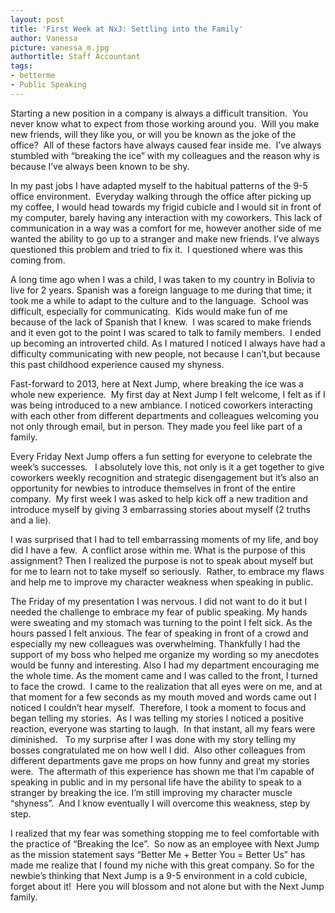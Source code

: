 ```yaml
---
layout: post
title: 'First Week at NxJ: Settling into the Family'
author: Vanessa
picture: vanessa_m.jpg
authortitle: Staff Accountant
tags:
- betterme
- Public Speaking
---
```


Starting a new position in a company is always a difficult transition.  You never know what to expect from those working around you.  Will you make new friends, will they like you, or will you be known as the joke of the office?  All of these factors have always caused fear inside me.  I’ve always stumbled with “breaking the ice” with my colleagues and the reason why is because I’ve always been known to be shy.

In my past jobs I have adapted myself to the habitual patterns of the 9-5 office environment.  Everyday walking through the office after picking up my coffee, I would head towards my frigid cubicle and I would sit in front of my computer, barely having any interaction with my coworkers. This lack of communication in a way was a comfort for me, however another side of me wanted the ability to go up to a stranger and make new friends. I’ve always questioned this problem and tried to fix it.  I questioned where was this coming from.

A long time ago when I was a child, I was taken to my country in Bolivia to live for 2 years. Spanish was a foreign language to me during that time; it took me a while to adapt to the culture and to the language.  School was difficult, especially for communicating.  Kids would make fun of me because of the lack of Spanish that I knew.  I was scared to make friends and it even got to the point I was scared to talk to family members.  I ended up becoming an introverted child. As I matured I noticed I always have had a difficulty communicating with new people, not because I can’t,but because this past childhood experience caused my shyness.

Fast-forward to 2013, here at Next Jump, where breaking the ice was a whole new experience.  My first day at Next Jump I felt welcome, I felt as if I was being introduced to a new ambiance. I noticed coworkers interacting with each other from different departments and colleagues welcoming you not only through email, but in person. They made you feel like part of a family.

Every Friday Next Jump offers a fun setting for everyone to celebrate the week’s successes.   I absolutely love this, not only is it a get together to give coworkers weekly recognition and strategic disengagement but it’s also an opportunity for newbies to introduce themselves in front of the entire company.  My first week I was asked to help kick off a new tradition and introduce myself by giving 3 embarrassing stories about myself (2 truths and a lie).

I was surprised that I had to tell embarrassing moments of my life, and boy did I have a few.  A conflict arose within me. What is the purpose of this assignment? Then I realized the purpose is not to speak about myself but for me to learn not to take myself so seriously.  Rather, to embrace my flaws and help me to improve my character weakness when speaking in public.

The Friday of my presentation I was nervous. I did not want to do it but I needed the challenge to embrace my fear of public speaking. My hands were sweating and my stomach was turning to the point I felt sick. As the hours passed I felt anxious. The fear of speaking in front of a crowd and especially my new colleagues was overwhelming. Thankfully I had the support of my boss who helped me organize my wording so my anecdotes would be funny and interesting. Also I had my department encouraging me the whole time. As the moment came and I was called to the front, I turned to face the crowd.  I came to the realization that all eyes were on me, and at that moment for a few seconds as my mouth moved and words came out I noticed I couldn’t hear myself.  Therefore, I took a moment to focus and began telling my stories.  As I was telling my stories I noticed a positive reaction, everyone was starting to laugh.  In that instant, all my fears were diminished. 
 
To my surprise after I was done with my story telling my bosses congratulated me on how well I did.  Also other colleagues from different departments gave me props on how funny and great my stories were.  The aftermath of this experience has shown me that I’m capable of speaking in public and in my personal life have the ability to speak to a stranger by breaking the ice. I’m still improving my character muscle “shyness”.  And I know eventually I will overcome this weakness, step by step.

I realized that my fear was something stopping me to feel comfortable with the practice of “Breaking the Ice”.  So now as an employee with Next Jump as the mission statement says “Better Me + Better You = Better Us” has made me realize that I found my niche with this great company. So for the newbie’s thinking that Next Jump is a 9-5 environment in a cold cubicle, forget about it!  Here you will blossom and not alone but with the Next Jump family.